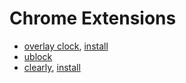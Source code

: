 Chrome Extensions
=================

- [overlay clock][overlayclock], [install][overlayclockinstall]
- [ublock][ublock]
- [clearly][clearly], [install][clearlyinstall]

[clearly]: https://evernote.com/clearly/
[clearlyinstall]: https://chrome.google.com/webstore/detail/clearly/iooicodkiihhpojmmeghjclgihfjdjhj
[overlayclock]: https://github.com/yaronf/overlay-clock
[overlayclockinstall]: https://chrome.google.com/webstore/detail/overlay-clock/oocmeehjidegkkilebmenjdogocfefbd?utm_source=chrome-app-launcher-info-dialog
[ublock]: https://github.com/gorhill/uBlock